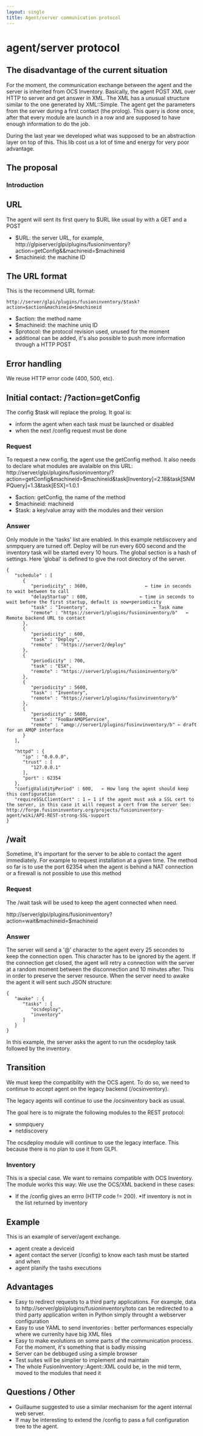 ```yaml
---
layout: single
title: Agent/server communication protocol
---
```


#  agent/server protocol

##  The disadvantage of the current situation

For the moment, the communication exchange between the agent and the server is inherited from OCS Inventory.
Basically, the agent POST XML over HTTP to server and get answer in XML. The XML has a unusual structure similar to the one generated by XML::Simple.
The agent get the parameters from the server during a first contact (the prolog). This query is done once, after that every module are launch in a row and are supposed to have enough information to do the job.

During the last year we developed what was supposed to be an abstraction layer on top of this. This lib cost us a lot of time and energy for very poor advantage.

##  The proposal

###  Introduction

##  URL

The agent will sent its first query to $URL like usual by with a GET and a POST

* $URL: the server URL, for example,
    http://glpiserver/glpi/plugins/fusioninventory?action=getConfig&&machineid=$machineid
* $machineid: the machine ID


##  The URL format

This is the recommend URL format:

    http://server/glpi/plugins/fusioninventory/$task?action=$action&machineid=$machineid

* $action: the method name
* $machineid: the machine uniq ID
* $protocol: the protocol revision used, unused for the moment
* additional can be added, it's also possible to push more information through a HTTP POST

##  Error handling

We reuse HTTP error code (400, 500, etc).

##  Initial contact: /?action=getConfig

The config $task will replace the prolog. It goal is:

* inform the agent when each task must be launched or disabled
* when the next /config request must be done

###  Request

To request a new config, the agent use the getConfig method. It also needs to declare what modules are avalaible on this URL:
http://server/glpi/plugins/fusioninventory/?action=getConfig&machineid=$machineid&task[Inventory]=2.18&task[SNMPQuery]=1.3&task[ESX]=1.0.1

* $action: getConfig, the name of the method
* $machineid: machineid
* $task: a key/value array with the modules and their version

###  Answer

Only module in the 'tasks' list are enabled. In this example netdiscovery and snmpquery are turned off. Deploy will be run every 600 second and the inventory task will be started every 10 hours.
The global section is a hash of settings. Here 'global' is defined to give the root directory of the server.

    {
       "schedule" : [
          {
             "periodicity" : 3600,                     ← time in seconds to wait between to call
             "delayStartup" : 600,                   ← time in seconds to wait before the first startup, default is now+periodicity
             "task" : "Inventory",                        ← Task name
             "remote" : "https://server1/plugins/fusioninventory/b"   ← Remote backend URL to contact
          },
          {
             "periodicity" : 600,
             "task" : "Deploy",
             "remote" : "https://server2/deploy"
          },
          {
             "periodicity" : 700,
             "task" : "ESX",
             "remote" : "https://server1/plugins/fusioninventory/b"
          },
          {
             "periodicity" : 5600,
             "task" : "Inventory",
             "remote" : "https://server1/plugins/fusinvinventory/b"
          },
          {
             "periodicity" : 5600,
             "task" : "FooBarAMQPService",
             "remote" : "amqp://server1/plugins/fusinvinventory/b" ← draft for an AMQP interface
          }
       ],
    
       "httpd" : {
          "ip" : "0.0.0.0",
          "trust" : [
             "127.0.0.1"
          ],
          "port" : 62354
       },
       "configValidityPeriod" : 600,   ← How long the agent should keep this configuration
       "requireSSLClientCert" : 1 ← 1 if the agent must ask a SSL cert to the server, in this case it will request a cert from the server See: http://forge.fusioninventory.org/projects/fusioninventory-agent/wiki/API-REST-strong-SSL-support 
    }


##  /wait

Sometime, it's important for the server to be able to contact the agent immediately. For example to request installation at a given time. The method so far is to use the port 62354 
when the agent is behind a NAT connection or a firewall is not possible to use this method

###  Request

The /wait task will be used to keep the agent connected when need. 

http://server/glpi/plugins/fusioninventory?action=wait&machineid=$machineid

###  Answer

The server will send a '@' character to the agent every 25 secondes to keep the connection open. This character has to be ignored by the agent.
If the connection get closed, the agent will retry a connection with the server at a random moment between the disconnection and 10 minutes after. This in order to preserve the server
resource. When the server need to awake the agent it will sent such JSON structure:

    {
       "awake" : {
          "tasks" : [
             "ocsdeploy",
             "inventory"
          ]
       }
    }

In this example, the server asks the agent to run the ocsdeploy task followed by the inventory.

##  Transition

We must keep the compatiblity with the OCS agent. To do so, we need to continue to accept agent on the legacy backend (/ocsinventory).

The legacy agents will continue to use the /ocsinventory back as usual.

The goal here is to migrate the following modules to the REST protocol:

* snmpquery
* netdiscovery

The ocsdeploy module will continue to use the legacy interface. This because there is no plan to use it from GLPI.

###  Inventory

This is a special case. We want to remains compatible with OCS Inventory.
The module works this way:
We use the OCS/XML backend in these cases:

* If the /config gives an errro (HTTP code != 200).
*If inventory is not in the list returned by inventory

##  Example

This is an example of server/agent exchange.

* agent create a deviceid
* agent contact the server (/config) to know each tash must be started and when
* agent planify the tashs executions


##  Advantages

* Easy to redirect requests to a third party applications. For example, data to http://server/glpi/plugins/fusioninventory/toto can be redirected to a third party application writen in Python simply throught a webserver configuration
* Easy to use YAML to send inventories : better performances especially where we currenlty have big XML files
* Easy to make evolutions on some parts of the communication process. For the moment, it's something that is badly missing
* Server can be debbuged using a simple browser
* Test suites will be simplier to implement and maintain
* The whole FusionInventory::Agent::XML could be, in the mid term, moved to the modules that need it

##  Questions / Other

* Guillaume suggested to use a similar mechanism for the agent internal web server.
* If may be interesting to extend the /config to pass a full configuration tree to the agent.

